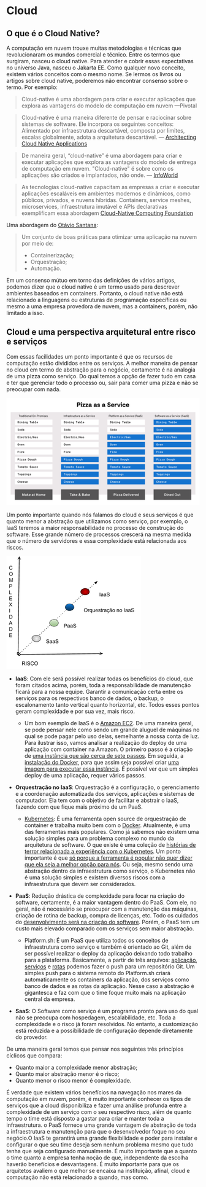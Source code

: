 # Cloud









## O que é o Cloud Native?



A computação em nuvem trouxe muitas metodologias e técnicas que revolucionaram os mundos comercial e técnico. Entre os termos que surgiram, nasceu o cloud native. Para atender e cobrir essas expectativas no universo Java, nasceu o Jakarta EE.
Como qualquer novo conceito, existem vários conceitos com o mesmo nome. Se lermos os livros ou artigos sobre cloud native, poderemos não encontrar consenso sobre o termo. Por exemplo:



> Cloud-native é uma abordagem para criar e executar aplicações que explora as vantagens do modelo de computação em nuvem  —Pivotal



> Cloud-native é uma maneira diferente de pensar e raciocinar sobre sistemas de software. Ele incorpora os seguintes conceitos: Alimentado por infraestrutura descartável, composta por limites, escalas globalmente, adota a arquitetura descartável. — [Architecting Cloud Native Applications](https://www.amazon.com/Architecting-Cloud-Native-Applications-high-performing-ebook/dp/B07QTJ8WW8/ref=sr_1_4?keywords=cloud+native+applications&qid=1575059989&sr=8-4)



> De maneira geral, “cloud-native” é uma abordagem para criar e executar aplicações que explora as vantagens do modelo de entrega de computação em nuvem. "Cloud-native" é sobre como os aplicações são criados e implantados, não onde. — [InfoWorld](https://www.infoworld.com/article/3281046/what-is-cloud-native-the-modern-way-to-develop-software.html)



> As tecnologias cloud-native capacitam as empresas a criar e executar aplicações escaláveis em ambientes modernos e dinâmicos, como públicos, privados, e nuvens híbridas. Containers, service meshes, microservices, infraestrutura imutável e APIs declarativas exemplificam essa abordagem [Cloud-Native Computing Foundation](https://www.cncf.io/)



Uma abordagem do [Otávio Santana](https://twitter.com/otaviojava):

> Um conjunto de boas práticas para otimizar uma aplicação na nuvem por meio de:
> * Containerização;
> * Orquestração;
> * Automação.



Em um consenso mútuo em torno das definições de vários artigos, podemos dizer que o cloud native é um termo usado para descrever ambientes baseados em containers. Portanto, o cloud native não está relacionado a linguagens ou estruturas de programação específicas ou mesmo a uma empresa provedora de nuvem, mas a containers, porém, não limitado a isso.



## Cloud e uma perspectiva arquitetural entre risco e serviços



Com essas facilidades um ponto importante é que os recursos de computação estão divididos entre os serviços. A melhor maneira de pensar no cloud em termo de abstração para o negócio, certamente é na analogia de uma pizza como serviço. Do qual temos a opção de fazer tudo em casa e ter que gerenciar todo o processo ou, sair para comer uma pizza e não se preocupar com nada.



![](images/chapter_03/image1.png)



Um ponto importante quando nós falamos do cloud e seus serviços é que quanto menor a abstração que utilizamos como serviço, por exemplo, o IaaS teremos a maior responsabilidade no processo de construção do software. Esse grande número de processos crescerá na mesma medida que o número de servidores e essa complexidade está relacionada aos riscos. 





![](images/chapter_03/image2.png)



* **IaaS**: Com ele será possível realizar todas os benefícios do cloud, que foram citados acima, porém, toda a responsabilidade de manutenção ficará para a nossa equipe. Garantir a comunicação certa entre os serviços para os respectivos banco de dados, o backup, o escalonamento tanto vertical quanto horizontal, etc. Todos esses pontos geram complexidade e por sua vez, mais risco.
	* Um bom exemplo de IaaS é o [Amazon EC2](https://aws.amazon.com/ec2/). De uma maneira geral, se pode pensar nele como sendo um grande aluguel de máquinas no qual se pode pagar pelo uso delas, semelhante a nossa conta de luz. Para ilustrar isso, vamos analisar a realização do deploy de uma aplicação com container na Amazon. O primeiro passo é a criação de [uma instância que são cerca de sete passos](https://docs.aws.amazon.com/AWSEC2/latest/UserGuide/launching-instance.html). Em seguida, a [instalação do Docker](https://docs.aws.amazon.com/AmazonECS/latest/developerguide/docker-basics.html), para que assim seja possível criar [uma imagem para executar essa instância](https://docs.aws.amazon.com/AmazonECS/latest/developerguide/docker-basics.html#docker-basics-create-image). É possível ver que um simples deploy de uma aplicação, requer vários passos.

* **Orquestração no IaaS**: Orquestração é a configuração, o gerenciamento e a coordenação automatizada dos serviços, aplicações e sistemas de computador. Ela tem com o objetivo de facilitar e abstrair o IaaS, fazendo com que fique mais próximo de um PaaS.
	* [Kubernetes](https://kubernetes.io/): É uma ferramenta open source de orquestração de container e trabalha muito bem com o [Docker](https://www.docker.com/). Atualmente, é uma das ferramentas mais populares. Como já sabemos não existem uma solução simples para um problema complexo no mundo da arquitetura de software. O que existe é uma coleção de [histórias de terror relacionada a experiência com o Kubernetes](https://github.com/hjacobs/kubernetes-failure-stories). Um ponto importante é que [só porque a ferramenta é popular não quer dizer que ela seja a melhor opção para nós](https://pythonspeed.com/articles/dont-need-kubernetes/). Ou seja, mesmo sendo uma abstração dentro da infraestrutura como serviço, o Kubernetes não é uma solução simples e existem diversos riscos com a infraestrutura que devem ser considerados.



* **PaaS**: Redução drástica de complexidade para focar na criação do software, certamente, é a maior vantagem dentro do PaaS. Com ele, no geral, não é necessário se preocupar com a manutenção das máquinas, criação de rotina de backup, compra de licenças, etc. Todo os cuidados do [desenvolvimento será na criação do software](https://twitter.com/gilzow/status/1251308583427465216). Porém, o PaaS tem um custo mais elevado comparado com os serviços sem maior abstração.
  *  Platform.sh: É um PaaS que utiliza todos os conceitos de infraestrutura como serviço e também é orientado ao Git, além de ser possível realizar o deploy da aplicação deixando todo trabalho para a plataforma. Basicamente, a partir de três arquivos: [aplicação](https://docs.platform.sh/configuration/app-containers.html), [serviços](https://docs.platform.sh/configuration/services.html) e [rotas](https://docs.platform.sh/configuration/routes.html) podemos fazer o push para um repositório Git. Um simples push para o sistema remoto do Platform.sh criará automaticamente os containers da aplicação, dos serviços como banco de dados e as rotas da aplicação. Nesse caso a abstração é gigantesca e faz com que o time foque muito mais na aplicação central da empresa.
* **SaaS**: O Software como serviço é um programa pronto para uso do qual não se preocupa com hospedagem, escalabilidade, etc. Toda a complexidade e o risco já foram resolvidos. No entanto, a customização está reduzida e a possibilidade de configuração depende diretamente do provedor.



De uma maneira geral temos que pensar nos seguintes três princípios cíclicos que compara:

* Quanto maior a complexidade menor abstração;
* Quanto maior abstração menor é o risco;
* Quanto menor o risco menor é complexidade.
  

É verdade que existem vários benefícios na navegação nos mares da computação em nuvem, porém, é muito importante conhecer os tipos de serviços que a cloud disponibiliza e fazer uma análise profunda entre a complexidade de um serviço com o seu respectivo risco, além de quanto tempo o time está disposto a gastar para criar e manter toda a infraestrutura. o PaaS fornece uma grande vantagem de abstração de toda a infraestrutura e manutenção para que o desenvolvedor foque no seu negócio.O IaaS te garantirá uma grande flexibilidade e poder para instalar e configurar o que seu time deseja sem nenhum problema mesmo que tudo tenha que seja configurado manualmente. É muito importante que a quanto o time quanto a empresa tenha noção de que, independente da escolha haverão benefícios e desvantagens. É muito importante para que os arquitetos avaliem o que melhor se encaixa na instituição, afinal, cloud e computação não está relacionado a quando, mas como.